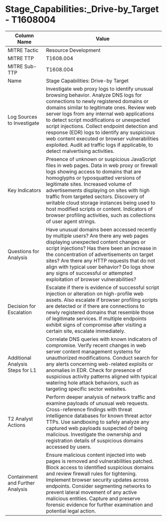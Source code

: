 # Stage_Capabilities:_Drive-by_Target - T1608004

| Column Name | Value |
|-------------|-------|
| MITRE Tactic | Resource Development |
| MITRE TTP | T1608.004 |
| MITRE Sub-TTP | T1608.004 |
| Name | Stage Capabilities: Drive-by Target |
| Log Sources to Investigate | Investigate web proxy logs to identify unusual browsing behavior. Analyze DNS logs for connections to newly registered domains or domains similar to legitimate ones. Review web server logs from any internal web applications to detect script modifications or unexpected script injections. Collect endpoint detection and response (EDR) logs to identify any suspicious web content executed or browser vulnerabilities exploited. Audit ad traffic logs if applicable, to detect malvertising activities. |
| Key Indicators | Presence of unknown or suspicious JavaScript files in web pages. Data in web proxy or firewall logs showing access to domains that are homoglyphs or typosquatted versions of legitimate sites. Increased volume of advertisements displaying on sites with high traffic from targeted sectors. Discovery of writable cloud storage instances being used to host modified scripts or content. Indicators of browser profiling activities, such as collections of user agent strings. |
| Questions for Analysis | Have unusual domains been accessed recently by multiple users? Are there any web pages displaying unexpected content changes or script injections? Has there been an increase in the concentration of advertisements on target sites? Are there any HTTP requests that do not align with typical user behavior? Do logs show any signs of successful or attempted exploitation of browser vulnerabilities? |
| Decision for Escalation | Escalate if there is evidence of successful script injection or alteration on high-profile web assets. Also escalate if browser profiling scripts are detected or if there are connections to newly registered domains that resemble those of legitimate services. If multiple endpoints exhibit signs of compromise after visiting a certain site, escalate immediately. |
| Additional Analysis Steps for L1 | Correlate DNS queries with known indicators of compromise. Verify recent changes in web server content management systems for unauthorized modifications. Conduct search for any alerts concerning web-related exploits or anomalies in EDR. Check for presence of suspicious activity patterns aligned with typical watering hole attack behaviors, such as targeting specific sector websites. |
| T2 Analyst Actions | Perform deeper analysis of network traffic and examine payloads of unusual web requests. Cross-reference findings with threat intelligence databases for known threat actor TTPs. Use sandboxing to safely analyze any captured web payloads suspected of being malicious. Investigate the ownership and registration details of suspicious domains accessed by users. |
| Containment and Further Analysis | Ensure malicious content injected into web pages is removed and vulnerabilities patched. Block access to identified suspicious domains and review firewall rules for tightening. Implement browser security updates across endpoints. Consider segmenting networks to prevent lateral movement of any active malicious entities. Capture and preserve forensic evidence for further examination and potential legal action. |
